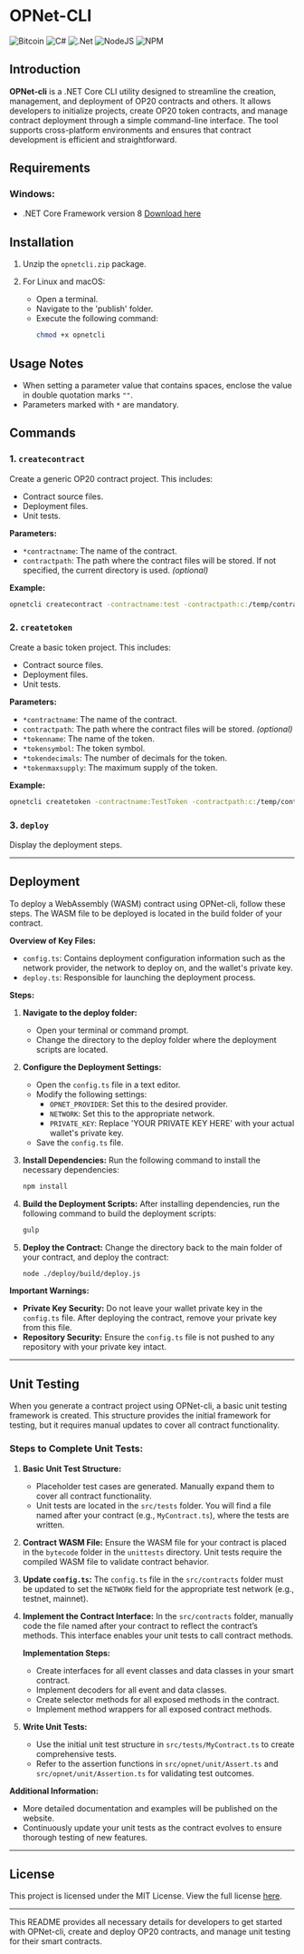 # OPNet-CLI

![Bitcoin](https://img.shields.io/badge/Bitcoin-000?style=for-the-badge&logo=bitcoin&logoColor=white)
![C#](https://img.shields.io/badge/c%23-%23239120.svg?style=for-the-badge&logo=csharp&logoColor=white)
![.Net](https://img.shields.io/badge/.NET-5C2D91?style=for-the-badge&logo=.net&logoColor=white)
![NodeJS](https://img.shields.io/badge/node.js-6DA55F?style=for-the-badge&logo=node.js&logoColor=white)
![NPM](https://img.shields.io/badge/NPM-%23CB3837.svg?style=for-the-badge&logo=npm&logoColor=white)

## Introduction

**OPNet-cli** is a .NET Core CLI utility designed to streamline the creation, management, and deployment of OP20 contracts and others. It allows developers to initialize projects, create OP20 token contracts, and manage contract deployment through a simple command-line interface. The tool supports cross-platform environments and ensures that contract development is efficient and straightforward.

## Requirements

### Windows:
- .NET Core Framework version 8 [Download here](https://aka.ms/dotnet-core-applaunch?missing_runtime=true&arch=x64&rid=win-x64&os=win10&apphost_version=8.0.6)

## Installation

1. Unzip the `opnetcli.zip` package.

2. For Linux and macOS:
    - Open a terminal.
    - Navigate to the 'publish' folder.
    - Execute the following command:
      ```bash
      chmod +x opnetcli
      ```

## Usage Notes
- When setting a parameter value that contains spaces, enclose the value in double quotation marks `""`.
- Parameters marked with `*` are mandatory.

## Commands

### 1. `createcontract`
Create a generic OP20 contract project. This includes:
- Contract source files.
- Deployment files.
- Unit tests.

**Parameters:**
- `*contractname`: The name of the contract.
- `contractpath`: The path where the contract files will be stored. If not specified, the current directory is used. *(optional)*

**Example:**
```bash
opnetcli createcontract -contractname:test -contractpath:c:/temp/contracts
```

### 2. `createtoken`
Create a basic token project. This includes:
- Contract source files.
- Deployment files.
- Unit tests.

**Parameters:**
- `*contractname`: The name of the contract.
- `contractpath`: The path where the contract files will be stored. *(optional)*
- `*tokenname`: The name of the token.
- `*tokensymbol`: The token symbol.
- `*tokendecimals`: The number of decimals for the token.
- `*tokenmaxsupply`: The maximum supply of the token.

**Example:**
```bash
opnetcli createtoken -contractname:TestToken -contractpath:c:/temp/contracts -tokenname:TestToken -tokensymbol:TSTTKN -tokendecimals:18 -tokenmaxsupply:10000000
```

### 3. `deploy`
Display the deployment steps.

---

## Deployment

To deploy a WebAssembly (WASM) contract using OPNet-cli, follow these steps. The WASM file to be deployed is located in the build folder of your contract.

**Overview of Key Files:**
- `config.ts`: Contains deployment configuration information such as the network provider, the network to deploy on, and the wallet's private key.
- `deploy.ts`: Responsible for launching the deployment process.

**Steps:**

1. **Navigate to the deploy folder:**
    - Open your terminal or command prompt.
    - Change the directory to the deploy folder where the deployment scripts are located.

2. **Configure the Deployment Settings:**
    - Open the `config.ts` file in a text editor.
    - Modify the following settings:
        - `OPNET_PROVIDER`: Set this to the desired provider.
        - `NETWORK`: Set this to the appropriate network.
        - `PRIVATE_KEY`: Replace 'YOUR PRIVATE KEY HERE' with your actual wallet's private key.
    - Save the `config.ts` file.

3. **Install Dependencies:**
   Run the following command to install the necessary dependencies:
   ```bash
   npm install
   ```

4. **Build the Deployment Scripts:**
   After installing dependencies, run the following command to build the deployment scripts:
   ```bash
   gulp
   ```

5. **Deploy the Contract:**
   Change the directory back to the main folder of your contract, and deploy the contract:
   ```bash
   node ./deploy/build/deploy.js
   ```

**Important Warnings:**
- **Private Key Security:** Do not leave your wallet private key in the `config.ts` file. After deploying the contract, remove your private key from this file.
- **Repository Security:** Ensure the `config.ts` file is not pushed to any repository with your private key intact.

---

## Unit Testing

When you generate a contract project using OPNet-cli, a basic unit testing framework is created. This structure provides the initial framework for testing, but it requires manual updates to cover all contract functionality.

### Steps to Complete Unit Tests:

1. **Basic Unit Test Structure:**
    - Placeholder test cases are generated. Manually expand them to cover all contract functionality.
    - Unit tests are located in the `src/tests` folder. You will find a file named after your contract (e.g., `MyContract.ts`), where the tests are written.

2. **Contract WASM File:**
   Ensure the WASM file for your contract is placed in the `bytecode` folder in the `unittests` directory. Unit tests require the compiled WASM file to validate contract behavior.

3. **Update `config.ts`:**
   The `config.ts` file in the `src/contracts` folder must be updated to set the `NETWORK` field for the appropriate test network (e.g., testnet, mainnet).

4. **Implement the Contract Interface:**
   In the `src/contracts` folder, manually code the file named after your contract to reflect the contract’s methods. This interface enables your unit tests to call contract methods.

   **Implementation Steps:**
    - Create interfaces for all event classes and data classes in your smart contract.
    - Implement decoders for all event and data classes.
    - Create selector methods for all exposed methods in the contract.
    - Implement method wrappers for all exposed contract methods.

5. **Write Unit Tests:**
    - Use the initial unit test structure in `src/tests/MyContract.ts` to create comprehensive tests.
    - Refer to the assertion functions in `src/opnet/unit/Assert.ts` and `src/opnet/unit/Assertion.ts` for validating test outcomes.

**Additional Information:**
- More detailed documentation and examples will be published on the website.
- Continuously update your unit tests as the contract evolves to ensure thorough testing of new features.

---

## License

This project is licensed under the MIT License. View the full license [here](https://github.com/your-org/opnet-cli/blob/main/LICENSE).

---

This README provides all necessary details for developers to get started with OPNet-cli, create and deploy OP20 contracts, and manage unit testing for their smart contracts.
